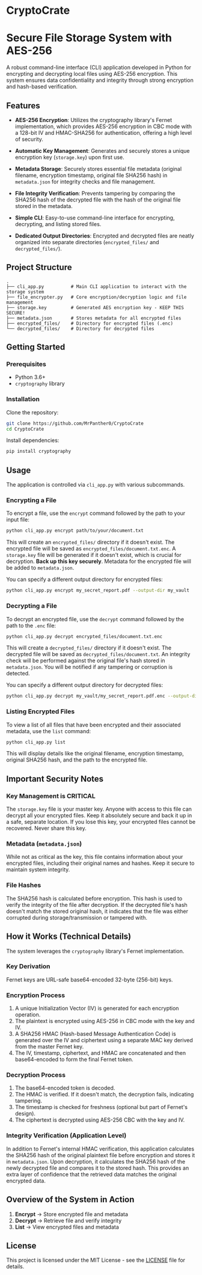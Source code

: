 
# CryptoCrate

# Secure File Storage System with AES-256

A robust command-line interface (CLI) application developed in Python for encrypting and decrypting local files using AES-256 encryption. This system ensures data confidentiality and integrity through strong encryption and hash-based verification.

## Features

- **AES-256 Encryption**: Utilizes the cryptography library's Fernet implementation, which provides AES-256 encryption in CBC mode with a 128-bit IV and HMAC-SHA256 for authentication, offering a high level of security.
  
- **Automatic Key Management**: Generates and securely stores a unique encryption key (`storage.key`) upon first use.

- **Metadata Storage**: Securely stores essential file metadata (original filename, encryption timestamp, original file SHA256 hash) in `metadata.json` for integrity checks and file management.

- **File Integrity Verification**: Prevents tampering by comparing the SHA256 hash of the decrypted file with the hash of the original file stored in the metadata.

- **Simple CLI**: Easy-to-use command-line interface for encrypting, decrypting, and listing stored files.

- **Dedicated Output Directories**: Encrypted and decrypted files are neatly organized into separate directories (`encrypted_files/` and `decrypted_files/`).

## Project Structure
```
.
├── cli_app.py          # Main CLI application to interact with the storage system
├── file_encrypter.py   # Core encryption/decryption logic and file management
├── storage.key         # Generated AES encryption key - KEEP THIS SECURE!
├── metadata.json       # Stores metadata for all encrypted files
├── encrypted_files/    # Directory for encrypted files (.enc)
└── decrypted_files/    # Directory for decrypted files
```

## Getting Started

### Prerequisites
- Python 3.6+
- `cryptography` library

### Installation
Clone the repository:

```bash
git clone https://github.com/MrPanther0/CryptoCrate
cd CryptoCrate
```

Install dependencies:

```bash
pip install cryptography
```

## Usage

The application is controlled via `cli_app.py` with various subcommands.

### Encrypting a File
To encrypt a file, use the `encrypt` command followed by the path to your input file:

```bash
python cli_app.py encrypt path/to/your/document.txt
```

This will create an `encrypted_files/` directory if it doesn't exist. The encrypted file will be saved as `encrypted_files/document.txt.enc`. A `storage.key` file will be generated if it doesn't exist, which is crucial for decryption. **Back up this key securely**. Metadata for the encrypted file will be added to `metadata.json`.

You can specify a different output directory for encrypted files:

```bash
python cli_app.py encrypt my_secret_report.pdf --output-dir my_vault
```

### Decrypting a File
To decrypt an encrypted file, use the `decrypt` command followed by the path to the `.enc` file:

```bash
python cli_app.py decrypt encrypted_files/document.txt.enc
```

This will create a `decrypted_files/` directory if it doesn't exist. The decrypted file will be saved as `decrypted_files/document.txt`. An integrity check will be performed against the original file's hash stored in `metadata.json`. You will be notified if any tampering or corruption is detected.

You can specify a different output directory for decrypted files:

```bash
python cli_app.py decrypt my_vault/my_secret_report.pdf.enc --output-dir retrieved_documents
```

### Listing Encrypted Files
To view a list of all files that have been encrypted and their associated metadata, use the `list` command:

```bash
python cli_app.py list
```

This will display details like the original filename, encryption timestamp, original SHA256 hash, and the path to the encrypted file.

## Important Security Notes

### Key Management is CRITICAL
The `storage.key` file is your master key. Anyone with access to this file can decrypt all your encrypted files. Keep it absolutely secure and back it up in a safe, separate location. If you lose this key, your encrypted files cannot be recovered. Never share this key.

### Metadata (`metadata.json`)
While not as critical as the key, this file contains information about your encrypted files, including their original names and hashes. Keep it secure to maintain system integrity.

### File Hashes
The SHA256 hash is calculated before encryption. This hash is used to verify the integrity of the file after decryption. If the decrypted file's hash doesn't match the stored original hash, it indicates that the file was either corrupted during storage/transmission or tampered with.

## How it Works (Technical Details)

The system leverages the `cryptography` library's Fernet implementation.

### Key Derivation
Fernet keys are URL-safe base64-encoded 32-byte (256-bit) keys.

### Encryption Process
1. A unique Initialization Vector (IV) is generated for each encryption operation.
2. The plaintext is encrypted using AES-256 in CBC mode with the key and IV.
3. A SHA256 HMAC (Hash-based Message Authentication Code) is generated over the IV and ciphertext using a separate MAC key derived from the master Fernet key.
4. The IV, timestamp, ciphertext, and HMAC are concatenated and then base64-encoded to form the final Fernet token.

### Decryption Process
1. The base64-encoded token is decoded.
2. The HMAC is verified. If it doesn't match, the decryption fails, indicating tampering.
3. The timestamp is checked for freshness (optional but part of Fernet's design).
4. The ciphertext is decrypted using AES-256 CBC with the key and IV.

### Integrity Verification (Application Level)
In addition to Fernet's internal HMAC verification, this application calculates the SHA256 hash of the original plaintext file before encryption and stores it in `metadata.json`. Upon decryption, it calculates the SHA256 hash of the newly decrypted file and compares it to the stored hash. This provides an extra layer of confidence that the retrieved data matches the original encrypted data.

## Overview of the System in Action

1. **Encrypt** → Store encrypted file and metadata
2. **Decrypt** → Retrieve file and verify integrity
3. **List** → View encrypted files and metadata

## License

This project is licensed under the MIT License - see the [LICENSE](LICENSE) file for details.


